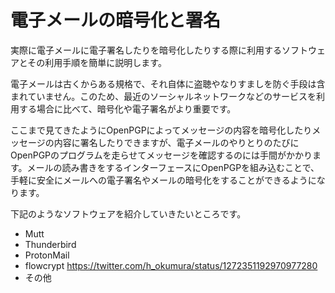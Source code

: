 # 電子メールの暗号化と署名
実際に電子メールに電子署名したりを暗号化したりする際に利用するソフトウェアとその利用手順を簡単に説明します。

電子メールは古くからある規格で、それ自体に盗聴やなりすましを防ぐ手段は含まれていません。このため、最近のソーシャルネットワークなどのサービスを利用する場合に比べて、暗号化や電子署名がより重要です。

ここまで見てきたようにOpenPGPによってメッセージの内容を暗号化したりメッセージの内容に署名したりできますが、電子メールのやりとりのたびにOpenPGPのプログラムを走らせてメッセージを確認するのには手間がかかります。メールの読み書きをするインターフェースにOpenPGPを組み込むことで、手軽に安全にメールへの電子署名やメールの暗号化をすることができるようになります。

下記のようなソフトウェアを紹介していきたいところです。

- Mutt
- Thunderbird
- ProtonMail
- flowcrypt https://twitter.com/h_okumura/status/1272351192970977280
- その他
